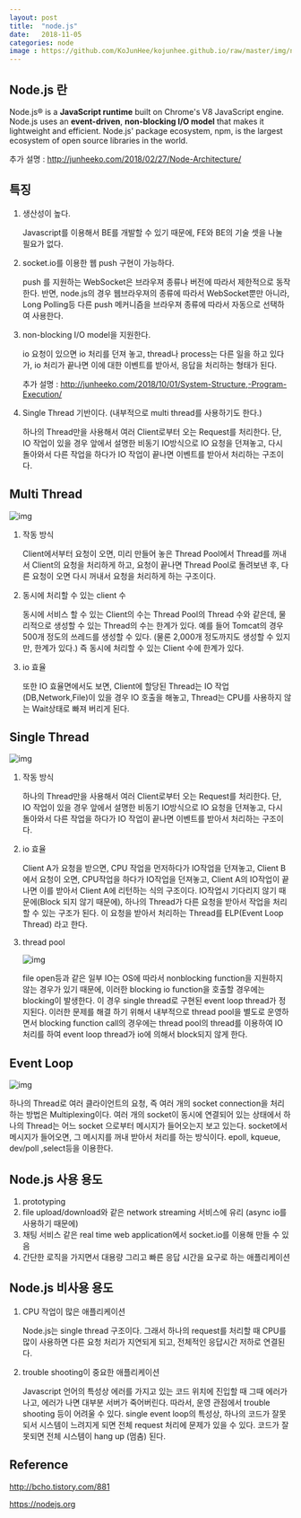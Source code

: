 ```yaml
---
layout: post
title:  "node.js"
date:   2018-11-05
categories: node
image : https://github.com/KoJunHee/kojunhee.github.io/raw/master/img/node.png
---
```


## Node.js 란 

Node.js® is a **JavaScript runtime** built on Chrome's V8 JavaScript engine. Node.js uses an **event-driven**, **non-blocking I/O model** that makes it lightweight and efficient. Node.js' package ecosystem, npm, is the largest ecosystem of open source libraries in the world. 

추가 설명 : http://junheeko.com/2018/02/27/Node-Architecture/ 

## 특징

1. 생산성이 높다.

   Javascript를 이용해서 BE를 개발할 수 있기 때문에, FE와 BE의 기술 셋을 나눌 필요가 없다.

2. socket.io를 이용한 웹 push 구현이 가능하다.

   push 를 지원하는 WebSocket은 브라우져 종류나 버전에 따라서 제한적으로 동작한다. 반면, node.js의 경우 웹브라우져의 종류에 따라서 WebSocket뿐만 아니라, Long Polling등 다른 push 메커니즘을 브라우져 종류에 따라서 자동으로 선택하여 사용한다.

3. non-blocking I/O model을 지원한다.

   io 요청이 있으면 io 처리를 던져 놓고, thread나 process는 다른 일을 하고 있다가, io 처리가 끝나면 이에 대한 이벤트를 받아서, 응답을 처리하는 형태가 된다.

   추가 설명 : http://junheeko.com/2018/10/01/System-Structure,-Program-Execution/

4. Single Thread 기반이다. (내부적으로 multi thread를 사용하기도 한다.)

   하나의 Thread만을 사용해서 여러 Client로부터 오는 Request를 처리한다. 단, IO 작업이 있을 경우 앞에서 설명한 비동기 IO방식으로 IO 요청을 던져놓고, 다시 돌아와서 다른 작업을 하다가 IO 작업이 끝나면 이벤트를 받아서 처리하는 구조이다.

## Multi Thread

![img](https://github.com/KoJunHee/kojunhee.github.io/raw/master/img/nodejsaa01.png)

1. 작동 방식

   Client에서부터 요청이 오면, 미리 만들어 놓은 Thread Pool에서 Thread를 꺼내서 Client의 요청을 처리하게 하고, 요청이 끝나면 Thread Pool로 돌려보낸 후, 다른 요청이 오면 다시 꺼내서 요청을 처리하게 하는 구조이다. 

2. 동시에 처리할 수 있는 client 수

   동시에 서비스 할 수 있는 Client의 수는 Thread Pool의 Thread 수와 같은데, 물리적으로 생성할 수 있는 Thread의 수는 한계가 있다. 예를 들어 Tomcat의 경우 500개 정도의 쓰레드를 생성할 수 있다. (물론 2,000개 정도까지도 생성할 수 있지만, 한계가 있다.) 즉 동시에 처리할 수 있는 Client 수에 한계가 있다.

3. io 효율

   또한 IO 효율면에서도 보면, Client에 할당된 Thread는 IO 작업 (DB,Network,File)이 있을 경우 IO 호출을 해놓고, Thread는 CPU를 사용하지 않는 Wait상태로 빠져 버리게 된다.

## Single Thread

![img](https://github.com/KoJunHee/kojunhee.github.io/raw/master/img/nodejsaa02.png)

1. 작동 방식

   하나의 Thread만을 사용해서 여러 Client로부터 오는 Request를 처리한다. 단, IO 작업이 있을 경우 앞에서 설명한 비동기 IO방식으로 IO 요청을 던져놓고, 다시 돌아와서 다른 작업을 하다가 IO 작업이 끝나면 이벤트를 받아서 처리하는 구조이다.

2. io 효율

   Client A가 요청을 받으면, CPU 작업을 먼저하다가 IO작업을 던져놓고, Client B에서 요청이 오면, CPU작업을 하다가 IO작업을 던져놓고, Client A의 IO작업이 끝나면 이를 받아서 Client A에 리턴하는 식의 구조이다. IO작업시 기다리지 않기 때문에(Block 되지 않기 때문에), 하나의 Thread가 다른 요청을 받아서 작업을 처리할 수 있는 구조가 된다.  이 요청을 받아서 처리하는 Thread를 ELP(Event Loop Thread) 라고 한다.

3. thread pool

   ![img](https://github.com/KoJunHee/kojunhee.github.io/raw/master/img/nodejsaa03.png)

   file open등과 같은 일부 IO는 OS에 따라서 nonblocking function을 지원하지 않는 경우가 있기 때문에, 이러한 blocking io function을 호출할 경우에는 blocking이 발생한다. 이 경우 single thread로 구현된 event loop thread가 정지된다. 이러한 문제를 해결 하기 위해서 내부적으로 thread pool을 별도로 운영하면서 blocking function call의 경우에는 thread pool의 thread를 이용하여 IO 처리를 하여 event loop thread가 io에 의해서 block되지 않게 한다.

## Event Loop

![img](https://github.com/KoJunHee/kojunhee.github.io/raw/master/img/nodejsaa04.png)

하나의 Thread로 여러 클라이언트의 요청, 즉 여러 개의 socket connection을 처리하는 방법은 Multiplexing이다. 여러 개의 socket이 동시에 연결되어 있는 상태에서 하나의 Thread는 어느 socket 으로부터 메시지가 들어오는지 보고 있는다. socket에서 메시지가 들어오면, 그 메시지를 꺼내 받아서 처리를 하는 방식이다. epoll, kqueue, dev/poll ,select등을 이용한다.

## Node.js 사용 용도

1. prototyping
2. file upload/download와 같은 network streaming 서비스에 유리 (async io를 사용하기 때문에)
3. 채팅 서비스 같은  real time web application에서 socket.io를 이용해 만들 수 있음
4. 간단한 로직을 가지면서 대용량 그리고 빠른 응답 시간을 요구로 하는 애플리케이션

## Node.js 비사용 용도

1. CPU 작업이 많은 애플리케이션

   Node.js는 single thread 구조이다. 그래서 하나의  request를 처리할 때 CPU를 많이 사용하면 다른 요청 처리가 지연되게 되고, 전체적인 응답시간 저하로 연결된다.

2. trouble shooting이 중요한 애플리케이션

   Javascript 언어의 특성상 에러를 가지고 있는 코드 위치에 진입할 때 그때 에러가 나고, 에러가 나면 대부분 서버가 죽어버린다. 따라서, 운영 관점에서 trouble shooting 등이 어려울 수 있다. single event loop의 특성상, 하나의 코드가 잘못되서 시스템이 느려지게 되면 전체 request 처리에 문제가 있을 수 있다. 코드가 잘못되면  전체 시스템이 hang up (멈춤) 된다.

## Reference

<http://bcho.tistory.com/881>

<https://nodejs.org>